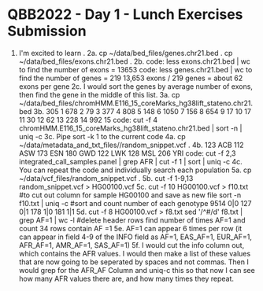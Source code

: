 # QBB2022 - Day 1 - Lunch Exercises Submission 
1. I'm excited to learn <coding>.
2a. cp ~/data/bed_files/genes.chr21.bed . 
cp ~/data/bed_files/exons.chr21.bed . 
2b. code: less exons.chr21.bed | wc to find the number of exons = 13653 
code: less genes.chr21.bed | wc to find the number of genes = 219 
13,653 exons / 219 genes = about 62 exons per gene 
2c. I would sort the genes by average number of exons, then find the gene in the middle of this list. 
3a. cp ~/data/bed_files/chromHMM.E116_15_coreMarks_hg38lift_stateno.chr21.bed
3b. 305 1
 678 2
  79 3
 377 4
 808 5
 148 6
1050 7
 156 8
 654 9
  17 10
  17 11
  30 12
  62 13
 228 14
 992 15
code: cut -f 4 chromHMM.E116_15_coreMarks_hg38lift_stateno.chr21.bed | sort -n | uniq -c
3c. Pipe sort -k 1 to the current code 
4a. cp ~/data/metadata_and_txt_files//random_snippet.vcf .
4b.  123 ACB
 112 ASW
 173 ESN
 180 GWD
 122 LWK
 128 MSL
 206 YRI
 code: cut -f 2,3 integrated_call_samples.panel | grep AFR | cut -f 1 | sort | uniq -c
 4c. You can repeat the code and individually search each population 
 5a. cp ~/data/vcf_files/random_snippet.vcf .
 5b. cut -f 1-9,13 random_snippet.vcf > HG00100.vcf
 5c. cut -f 10 HG00100.vcf > f10.txt #to cut out column for sample HG00100 and save as new file
sort -n f10.txt | uniq -c #sort and count number of each genotype
9514 0|0
 127 0|1
 178 1|0
 181 1|1
 5d. cut -f 8 HG00100.vcf > f8.txt
sed '/^#/d' f8.txt | grep AF=1 | wc -l #delete header rows find number of times AF=1 and count
34 rows contain AF =1
5e. AF=1 can appear 6 times per row (it can appear in field 4-9 of the INFO field as AF=1, EAS_AF=1, EUR_AF=1, AFR_AF=1, AMR_AF=1, SAS_AF=1)
5f. I would cut the info column out, which contains the AFR values. I would then make a list of these values that are now going to be seperated by spaces and not commas. Then I would grep for the AFR_AF Column and uniq-c this so that now I can see how many AFR values there are, and how many times they repeat. 